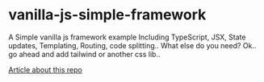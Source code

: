 # vanilla-js-simple-framework

A Simple vanilla js framework example
Including TypeScript, JSX, State updates, Templating, Routing, code
splitting.. What else do you need? Ok.. go ahead and add tailwind or another css lib..

[Article about this repo](https://dev.to/oryoffe/you-dont-need-a-frontend-framework-408m)
